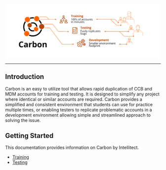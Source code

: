 ![Image](Carbon-Infographic.svg)
______
## Introduction
Carbon is an easy to utilize tool that allows rapid duplication of CCB and MDM accounts for training and testing. It is designed to simplify any project where identical or similar accounts are required. Carbon provides a simplified and consistent environment that students can use for practice multiple times, or enabling testers to replicate problematic accounts in a development environment allowing simple and streamlined approach to solving the issue.
## Getting Started
This documentation provides information on Carbon by Intellitect. 
* <a href="./Training/Training.md">Training</a>
* <a href="./Testing/Testing.md">Testing</a>
<!-- * <a href="./Development/Development.md">Development</a> -->
